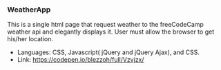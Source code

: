 ### WeatherApp
 This is a single html page that request weather to the freeCodeCamp weather api and elegantly displays it. User must allow the browser to get his/her location.
 
- Languages: CSS, Javascript( jQuery and jQuery Ajax), and CSS.
- Link: https://codepen.io/blezzoh/full/Vzvjzx/
